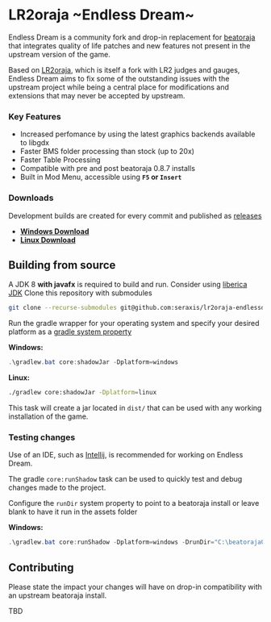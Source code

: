 # LR2oraja \~Endless Dream\~

Endless Dream is a community fork and drop-in replacement for [beatoraja](https://github.com/exch-bms2/beatoraja) that integrates quality of life patches and new features not present in the upstream version of the game.

Based on [LR2oraja](https://github.com/wcko87/lr2oraja), which is itself a fork with LR2 judges and gauges, Endless Dream aims to fix some of the outstanding issues with the upstream project while being a central place for modifications and extensions that may never be accepted by upstream.

### Key Features
* Increased perfomance by using the latest graphics backends available to libgdx
* Faster BMS folder processing than stock (up to 20x)
* Faster Table Processing
* Compatible with pre and post beatoraja 0.8.7 installs
* Built in Mod Menu, accessible using **`F5` or `Insert`**

### Downloads
Development builds are created for every commit and published as [releases](https://github.com/seraxis/lr2oraja-endlessdream/releases)
- [**Windows Download**](https://github.com/seraxis/lr2oraja-endlessdream/releases/download/v0.1.1/lr2oraja-0.8.7-endlessdream-windows-0.2.0.zip)
- [**Linux Download**](https://github.com/seraxis/lr2oraja-endlessdream/releases/download/v0.1.1/lr2oraja-0.8.7-endlessdream-linux-0.2.0.zip)

## Building from source
A JDK 8 **with javafx** is required to build and run. Consider using [liberica JDK](https://bell-sw.com/pages/downloads/#jdk-8-lts)
Clone this repository with submodules
```sh
git clone --recurse-submodules git@github.com:seraxis/lr2oraja-endlessdream.git
```
Run the gradle wrapper for your operating system and specify your desired platform as a [gradle system property](https://docs.gradle.org/current/userguide/build_environment.html#sec:gradle_system_properties)

**Windows:**
```powershell
.\gradlew.bat core:shadowJar -Dplatform=windows
```
**Linux:**
```sh
./gradlew core:shadowJar -Dplatform=linux
```

This task will create a jar located in `dist/` that can be used with any working installation of the game.
### Testing changes
Use of an IDE, such as [Intellij](https://www.jetbrains.com/idea/download/other.html), is recommended for working on Endless Dream.

The gradle `core:runShadow` task can be used to quickly test and debug changes made to the project.

Configure the `runDir` system property to point to a beatoraja install or leave blank to have it run in the assets folder

**Windows:**
```powershell
.\gradlew.bat core:runShadow -Dplatform=windows -DrunDir="C:\beatoraja0.8.7"
```

## Contributing
Please state the impact your changes will have on drop-in compatibility with an upstream beatoraja install.

TBD
